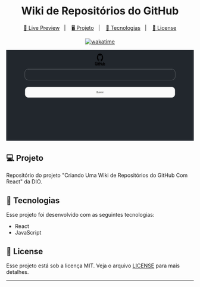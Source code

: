 <h1 align="center">
  Wiki de Repositórios do GitHub
</h1>

<p align="center">
  <a href="https://github-portifolio.vercel.app/">🔗 Live Preview</a>&nbsp;&nbsp;&nbsp;|&nbsp;&nbsp;&nbsp;
  <a href="#-projeto">🖥️ Projeto</a>&nbsp;&nbsp;&nbsp;|&nbsp;&nbsp;&nbsp;
  <a href="#-tecnologias">🚀 Tecnologias</a>&nbsp;&nbsp;&nbsp;|&nbsp;&nbsp;&nbsp;
  <a href="#-license">📝 License</a>
</p>

<p align="center">
    <a href="https://wakatime.com/badge/user/68660678-6b86-4b78-98df-f5f41a37e1bc/project/dba12d6e-4c41-4c53-b648-76ce609bfc62"><img src="https://wakatime.com/badge/user/68660678-6b86-4b78-98df-f5f41a37e1bc/project/dba12d6e-4c41-4c53-b648-76ce609bfc62.svg" alt="wakatime"></a>
</p>

![Preview](./assets/preview.jpg)

## 💻 Projeto

Repositório do projeto "Criando Uma Wiki de Repositórios do GitHub Com React" da DIO.

## 🚀 Tecnologias

Esse projeto foi desenvolvido com as seguintes tecnologias:

- React
- JavaScript

## 📝 License

Esse projeto está sob a licença MIT. Veja o arquivo [LICENSE](LICENSE) para mais detalhes.

---

